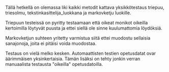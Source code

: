 Tällä hetkellä on olemassa liki kaikki metodit kattava yksikkötestaus triepuu, triesolmu, tekstinkasittelija_luokkana ja markovketju luokille.

Triepuun testeissä on pyritty testaamaan että oikeat monikot oikeilla kertoimilla löytyvät puusta ja ettei siellä ole sinne kuulumattomia löydöksiä.

Markovketjun suhteen yritetty varmistua siitä ettei muodostu sellaisia sanajonoja, joita ei pitäisi voida muodostaa.

Testaus on vielä melko kesken. Automaattisten testien opetusdatat ovar äärimmäisen yksinkertaisia. Tämän lisäksi on tehty jonkin verran manuaalista
testausta "oikeilla" opetusdatoilla.
